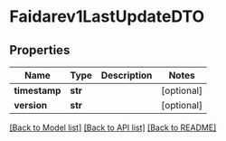# Faidarev1LastUpdateDTO

## Properties
Name | Type | Description | Notes
------------ | ------------- | ------------- | -------------
**timestamp** | **str** |  | [optional] 
**version** | **str** |  | [optional] 

[[Back to Model list]](../README.md#documentation-for-models) [[Back to API list]](../README.md#documentation-for-api-endpoints) [[Back to README]](../README.md)

